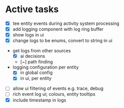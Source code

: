 # Active tasks

* [X] tee entity events during activity system processing
* [X] add logging component with log ring buffer
* [X] show logs in ui
* [X] change logs to be enums, convert to string in ui
* get logs from other sources
	* [X] ai decisions
	* [~] path finding
* logging configuration per entity
	* [X] in global config
	* [X] in ui, per entity
* [ ] allow ui filtering of events e.g. trace, debug
* [ ] rich event log ui; colours, entity tooltips
* [X] include timestamp in logs
